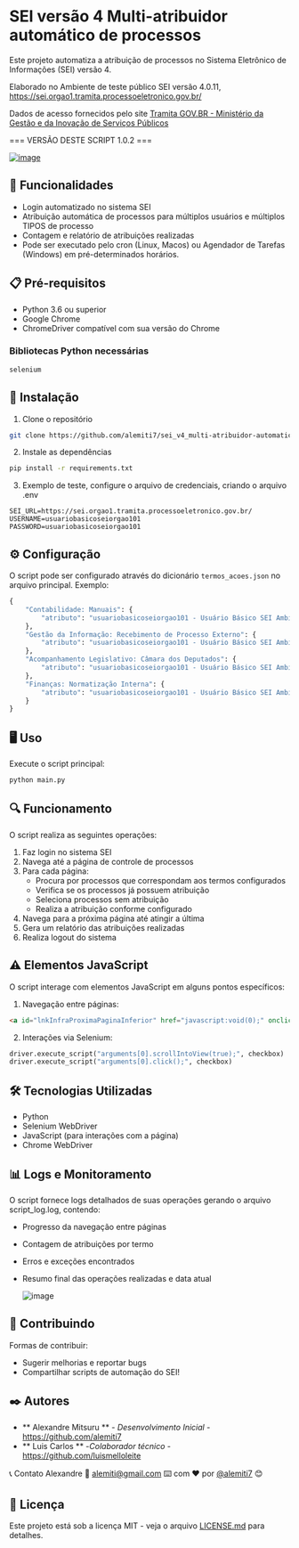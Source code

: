 # SEI versão 4 Multi-atribuidor automático de processos
Este projeto automatiza a atribuição de processos no Sistema Eletrônico de Informações (SEI) versão 4.

Elaborado no Ambiente de teste público SEI versão 4.0.11, https://sei.orgao1.tramita.processoeletronico.gov.br/

Dados de acesso fornecidos pelo site <a href="https://www.gov.br/gestao/pt-br/assuntos/processo-eletronico-nacional/noticias/2023/tramita-gov-br-lanca-quatro-novos-ambientes-de-teste-para-orgaos-e-entidades-em-processo-de-implantacao-da-plataforma">Tramita GOV.BR - Ministério da Gestão e da Inovação de Serviços Públicos</a>


=== VERSÃO DESTE SCRIPT 1.0.2 ===


[![image](https://github.com/user-attachments/assets/32956465-4fa2-4d8a-adfe-9ac78f92e60c)]([https://www.youtube.com/watch?v=vc488Y)

## 🚀 Funcionalidades

- Login automatizado no sistema SEI
- Atribuição automática de processos para múltiplos usuários e múltiplos TIPOS de processo
- Contagem e relatório de atribuições realizadas
- Pode ser executado pelo cron (Linux, Macos) ou Agendador de Tarefas (Windows) em pré-determinados horários.

## 📋 Pré-requisitos

- Python 3.6 ou superior
- Google Chrome
- ChromeDriver compatível com sua versão do Chrome

### Bibliotecas Python necessárias
```bash
selenium
```

## 🔧 Instalação

1. Clone o repositório
```bash
git clone https://github.com/alemiti7/sei_v4_multi-atribuidor-automatico.git
```

2. Instale as dependências
```bash
pip install -r requirements.txt
```

3. Exemplo de teste, configure o arquivo de credenciais, criando o arquivo .env

```
SEI_URL=https://sei.orgao1.tramita.processoeletronico.gov.br/
USERNAME=usuariobasicoseiorgao101
PASSWORD=usuariobasicoseiorgao101
```

## ⚙️ Configuração

O script pode ser configurado através do dicionário `termos_acoes.json` no arquivo principal. Exemplo:

```python
{
    "Contabilidade: Manuais": {
        "atributo": "usuariobasicoseiorgao101 - Usuário Básico SEI Ambiente 1 Número 01"
    },
    "Gestão da Informação: Recebimento de Processo Externo": {
        "atributo": "usuariobasicoseiorgao101 - Usuário Básico SEI Ambiente 1 Número 01"
    },
    "Acompanhamento Legislativo: Câmara dos Deputados": {
        "atributo": "usuariobasicoseiorgao101 - Usuário Básico SEI Ambiente 1 Número 01"
    },
    "Finanças: Normatização Interna": {
        "atributo": "usuariobasicoseiorgao101 - Usuário Básico SEI Ambiente 1 Número 01"
    }
}
```

## 🖥️ Uso

Execute o script principal:
```bash
python main.py
```

## 🔍 Funcionamento

O script realiza as seguintes operações:

1. Faz login no sistema SEI
2. Navega até a página de controle de processos
3. Para cada página:
   - Procura por processos que correspondam aos termos configurados
   - Verifica se os processos já possuem atribuição
   - Seleciona processos sem atribuição
   - Realiza a atribuição conforme configurado
4. Navega para a próxima página até atingir a última
5. Gera um relatório das atribuições realizadas
6. Realiza logout do sistema

## ⚠️ Elementos JavaScript

O script interage com elementos JavaScript em alguns pontos específicos:

1. Navegação entre páginas:
```html
<a id="lnkInfraProximaPaginaInferior" href="javascript:void(0);" onclick="infraAcaoPaginar('+',0,'Infra', null);">
```

2. Interações via Selenium:
```python
driver.execute_script("arguments[0].scrollIntoView(true);", checkbox)
driver.execute_script("arguments[0].click();", checkbox)
```

## 🛠️ Tecnologias Utilizadas

- Python
- Selenium WebDriver
- JavaScript (para interações com a página)
- Chrome WebDriver

## 📊 Logs e Monitoramento

O script fornece logs detalhados de suas operações gerando o arquivo script_log.log, contendo:
- Progresso da navegação entre páginas
- Contagem de atribuições por termo
- Erros e exceções encontrados
- Resumo final das operações realizadas e data atual

  ![image](https://github.com/user-attachments/assets/eeb53645-219a-4df0-8d85-6f8c2cc9b47e)


## 🤝 Contribuindo

Formas de contribuir:
- Sugerir melhorias e reportar bugs
- Compartilhar scripts de automação do SEI!

## ✒️ Autores

* ** Alexandre Mitsuru ** - *Desenvolvimento Inicial* - https://github.com/alemiti7
* ** Luis Carlos ** -*Colaborador técnico* - https://github.com/luismelloleite

📞 Contato
Alexandre
📧 alemiti@gmail.com
⌨️ com ❤️ por [@alemiti7]([https://github.com/alemiti7]) 😊

## 📄 Licença

Este projeto está sob a licença MIT - veja o arquivo [LICENSE.md](LICENSE.md) para detalhes.
